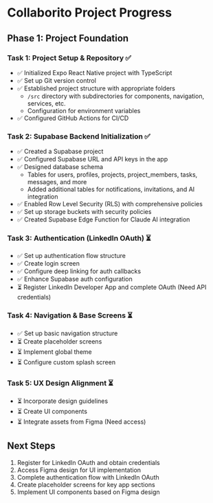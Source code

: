 # Collaborito Project Progress

## Phase 1: Project Foundation
### Task 1: Project Setup & Repository ✅
- ✅ Initialized Expo React Native project with TypeScript
- ✅ Set up Git version control
- ✅ Established project structure with appropriate folders
  - `/src` directory with subdirectories for components, navigation, services, etc.
  - Configuration for environment variables
- ✅ Configured GitHub Actions for CI/CD

### Task 2: Supabase Backend Initialization ✅
- ✅ Created a Supabase project
- ✅ Configured Supabase URL and API keys in the app
- ✅ Designed database schema
  - Tables for users, profiles, projects, project_members, tasks, messages, and more
  - Added additional tables for notifications, invitations, and AI integration
- ✅ Enabled Row Level Security (RLS) with comprehensive policies
- ✅ Set up storage buckets with security policies
- ✅ Created Supabase Edge Function for Claude AI integration

### Task 3: Authentication (LinkedIn OAuth) ⏳
- ✅ Set up authentication flow structure
- ✅ Create login screen
- ✅ Configure deep linking for auth callbacks
- ✅ Enhance Supabase auth configuration
- ⏳ Register LinkedIn Developer App and complete OAuth (Need API credentials)

### Task 4: Navigation & Base Screens ⏳
- ✅ Set up basic navigation structure
- ⏳ Create placeholder screens
- ⏳ Implement global theme
- ⏳ Configure custom splash screen

### Task 5: UX Design Alignment ⏳
- ⏳ Incorporate design guidelines
- ⏳ Create UI components
- ⏳ Integrate assets from Figma (Need access)

## Next Steps
1. Register for LinkedIn OAuth and obtain credentials
2. Access Figma design for UI implementation
3. Complete authentication flow with LinkedIn OAuth
4. Create placeholder screens for key app sections
5. Implement UI components based on Figma design 